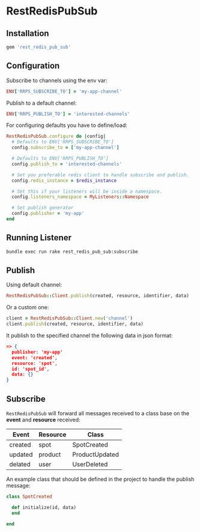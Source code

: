 RestRedisPubSub
===============

## Installation

```ruby
gem 'rest_redis_pub_sub'
```

## Configuration

Subscribe to channels using the env var:

```ruby
ENV['RRPS_SUBSCRIBE_TO'] = 'my-app-channel'
```

Publish to a default channel:
```ruby
ENV['RRPS_PUBLISH_TO'] = 'interested-channels'
```

For configuring defaults you have to define/load:

```ruby
RestRedisPubSub.configure do |config|
  # Defaults to ENV['RRPS_SUBSCRIBE_TO']
  config.subscribe_to = ['my-app-channel']

  # Defaults to ENV['RRPS_PUBLISH_TO']
  config.publish_to = 'interested-channels'

  # Set you preferable redis client to handle subscribe and publish.
  config.redis_instance = $redis_instance

  # Set this if your listeners will be inside a namespace.
  config.listeners_namespace = MyListeners::Namespace

  # Set publish generator
  config.publisher = 'my-app'
end
```

## Running Listener
```bash
bundle exec run rake rest_redis_pub_sub:subscribe
```

## Publish

Using default channel:
```ruby
RestRedisPubSub::Client.publish(created, resource, identifier, data)
```
Or a custom one:
```ruby
client = RestRedisPubSub::Client.new('channel')
client.publish(created, resource, identifier, data)
```

It publish to the specified channel the following data in json format:

```json
=> {
  publisher: 'my-app'
  event: 'created',
  resource: 'spot',
  id: 'spot_id',
  data: {}
}
```

## Subscribe

`RestRedisPubSub` will forward all messages received to a class base on the
__event__ and __resource__ received:

| Event   | Resource | Class          |
|---------|----------|----------------|
| created | spot     | SpotCreated    |
| updated | product  | ProductUpdated |
| delated | user     | UserDeleted    |

An example class that should be defined in the project to handle the publish message:

```ruby
class SpotCreated

  def initialize(id, data)
  end

end
```
